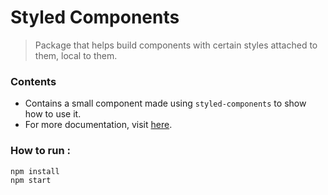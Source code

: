 # Styled Components

> Package that helps build components with certain styles attached to them, local to them.

### Contents

* Contains a small component made using `styled-components` to show how to use it.
* For more documentation, visit [here](https://styled-components.com/).

### How to run : 

```
npm install
npm start
```